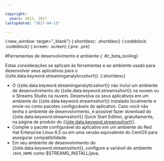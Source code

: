 ```yaml
---

copyright:
  years: 2015, 2017
lastupdated: "2017-04-13"

---
```


<!-- Attribute definitions -->
{:new_window: target="_blank"}
{:shortdesc: .shortdesc}
{:codeblock: .codeblock}
{:screen: .screen}
{:pre: .pre}

#Ferramentas de desenvolvimento e ambiente
{: #c_beta_tooling}


Estas considerações se aplicam às ferramentas e ao ambiente usado para desenvolver seus aplicativos para o {{site.data.keyword.streaminganalyticsshort}}.
{:shortdesc}


* O {{site.data.keyword.streaminganalyticsshort}} não inclui um ambiente de desenvolvimento do {{site.data.keyword.streamsshort}}
na nuvem ou o Streams Studio na nuvem. Desenvolva os seus aplicativos em um ambiente do {{site.data.keyword.streamsshort}} instalado localmente e envie-os
como pacotes configuráveis do aplicativo. Caso você não tenha o ambiente de desenvolvimento, é possível fazer download do
{{site.data.keyword.streamsshort}} Quick Start Edition, gratuitamente, na página de produto do
[{{site.data.keyword.streamsshort}}](https://www.ibm.com/analytics/us/en/technology/stream-computing/#products).
* Compile o pacote configurável do aplicativo em um ambiente do Red Hat Enterprise Linux 6.5 ou em uma versão equivalente do CentOS para assegurar
compatibilidade.
* Em seu ambiente de desenvolvimento do {{site.data.keyword.streamsshort}}, configure a variável de ambiente
`JAVA_HOME` como $STREAMS_INSTALL/java.
